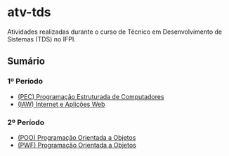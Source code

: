 # atv-tds

Atividades realizadas durante o curso de Técnico em Desenvolvimento de Sistemas (TDS) no IFPI.

## Sumário

### 1º Período

* [(PEC) Programação Estruturada de Computadores](1P/PEC/)
* [(IAW) Internet e Aplições Web](1P/IAW/)

### 2º Período

* [(POO) Programação Orientada a Objetos](/2P/POO/)
* [(PWF) Programação Orientada a Objetos](/2P/PWF/)
